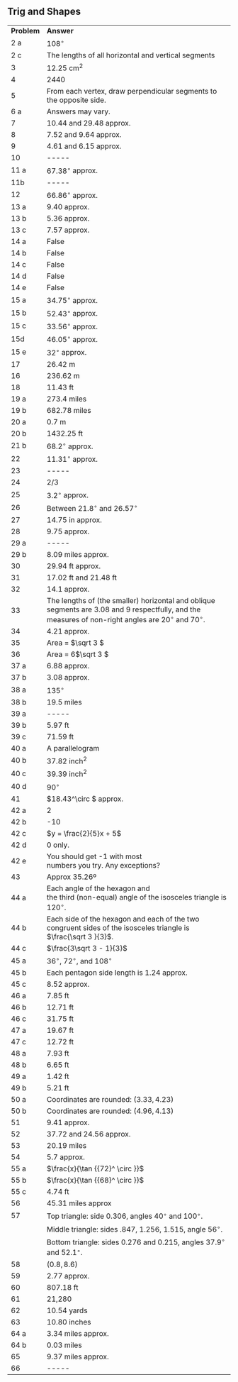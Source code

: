 
## Trig and Shapes


|||
|-------|------|
|**Problem**|**Answer**|
|2 a|<span>${108^ \circ }$</span>|
|2 c|The lengths of all horizontal and vertical segments|
|3|<span>$12.25{\text{ c}}{{\text{m}}^2}$</span>|
|4|2440|
|5|From each vertex, draw perpendicular segments to the opposite side.|
|6 a|Answers may vary.|
|7|10.44 and 29.48 approx.|
|8|7.52 and 9.64 approx.|
|9|4.61 and 6.15 approx.|
|10|-----|
|11 a|<span>${67.38^ \circ }$</span> approx.|
|11b|-----|
|12|<span>${66.86^ \circ }$</span> approx.|
|13 a|9.40 approx.|
|13 b|5.36 approx.|
|13 c|7.57 approx.|
|14 a|False|
|14 b|False|
|14 c|False|
|14 d|False|
|14 e|False|
|15 a|<span>${34.75^ \circ }$</span> approx.|
|15 b|<span>${52.43^ \circ }$</span> approx.|
|15 c|<span>${33.56^ \circ }$</span> approx.|
|15d|<span>${46.05^ \circ }$</span> approx.|
|15 e|<span>${32^ \circ }$</span> approx.|
|17|26.42 m|
|16|236.62 m|
|18|11.43 ft|
|19 a|273.4 miles|
|19 b|682.78 miles|
|20 a|0.7 m|
|20 b|1432.25 ft|
|21 b|<span>${68.2^ \circ }$</span> approx.|
|22|<span>${11.31^ \circ }$</span> approx.|
|23|-----|
|24|2/3|
|25|<span>${3.2^ \circ }$</span> approx.|
|26|Between <span>${21.8^ \circ }$</span> and <span>${26.57^ \circ }$</span>|
|27|14.75 in approx.|
|28|9.75 approx.|
|29 a|-----|
|29 b|8.09 miles approx.|
|30|29.94 ft approx.|
|31|17.02 ft and 21.48 ft|
|32|14.1 approx.|
|33|The lengths of (the smaller) horizontal and oblique segments are 3.08 and 9 respectfully, and the measures of non-right angles are <span>${20^ \circ }$</span> and <span>${70^ \circ }$</span>.|
|34|4.21 approx.|
|35|Area = <span>$\sqrt 3 $</span>|
|36|Area = 6<span>$\sqrt 3 $</span>|
|37 a|6.88 approx.|
|37 b|3.08 approx.|
|38 a|<span>${135^ \circ }$</span>|
|38 b|19.5 miles|
|39 a|-----|
|39 b|5.97 ft|
|39 c|71.59 ft|
|40 a|A parallelogram|
|40 b|<span>$37.82{\text{ inc}}{{\text{h}}^2}$</span>|
|40 c|<span>$39.39{\text{ inc}}{{\text{h}}^2}$</span>|
|40 d|<span>${90^ \circ }$</span>|
|41|<span>$18.43^\circ $</span> approx.|
|42 a|2|
|42 b|-10|
|42 c|<span>$y = \frac{2}{5}x + 5$</span>|
|42 d|0 only.|
|42 e|You should get -1 with most <br>numbers you try. Any exceptions?|
|43|Approx 35.26º|
|44 a|Each angle of the hexagon and <br>the third (non-equal) angle of the isosceles triangle is <span>${120^ \circ }$</span>.|
|44 b|Each side of the hexagon and each of the two congruent sides of the isosceles triangle is <span>$\frac{\sqrt 3 }{3}$</span>.|
|44 c|<span>$\frac{3\sqrt 3 - 1}{3}$</span>|
|45 a|<span>${36^ \circ }$</span>, <span>${72^ \circ }$</span>, and <span>${108^ \circ }$</span>|
|45 b|Each pentagon side length is 1.24 approx.|
|45 c|8.52 approx.|
|46 a|7.85 ft|
|46 b|12.71 ft|
|46 c|31.75 ft|
|47 a|19.67 ft|
|47 c|12.72 ft|
|48 a|7.93 ft|
|48 b|6.65 ft|
|49 a|1.42 ft|
|49 b|5.21 ft|
|50 a|Coordinates are rounded: <span>$(3.33,4.23)$</span>|
|50 b|Coordinates are rounded: <span>$(4.96,4.13)$</span>|
|51|9.41 approx.|
|52|37.72 and 24.56 approx.|
|53|20.19 miles|
|54|5.7 approx.|
|55 a|<span>$\frac{x}{\tan {{72}^ \circ }}$</span>|
|55 b|<span>$\frac{x}{\tan {{68}^ \circ }}$</span>|
|55 c|4.74 ft|
|56|45.31 miles approx|
|57|Top triangle: side 0.306, angles 40$^\circ$ and 100$^\circ$.|
||Middle triangle: sides .847, 1.256, 1.515, angle 56$^\circ$.|  
||Bottom triangle: sides 0.276 and 0.215, angles 37.9$^\circ$ and 52.1$^\circ$.|
|58|<span>$(0.8,8.6)$</span>|
|59|2.77 approx.|
|60|807.18 ft|
|61|21,280|
|62|10.54 yards|
|63|10.80 inches|
|64 a|3.34 miles approx.|
|64 b|0.03 miles|
|65|9.37 miles approx.|
|66|-----|
